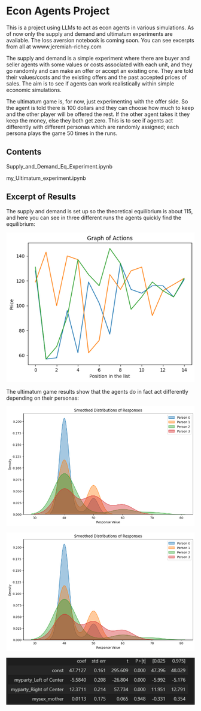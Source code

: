 # Econ Agents Project

This is a project using LLMs to act as econ agents in various simulations. As of now only the supply and demand and ultimatum experiments are available. The loss aversion notebook is coming soon. You can see excerpts from all at wwww.jeremiah-richey.com

The supply and demand is a simple experiment where there are buyer and seller agents with some values or costs associated with each unit, and they go randomly and can make an offer or accept an existing one. They are told their values/costs and the existing offers and the past accepted prices of sales. The aim is to see if agents can work realistically within simple economic simulations. 

The ultimatum game is, for now, just experimenting with the offer side. So the agent is told there is 100 dollars and they can choose how much to keep and the other player will be offered the rest. If the other agent takes it they keep the money, else they both get zero. This is to see if agents act differently with different personas which are randomly assigned; each persona plays the game 50 times in the runs. 

## Contents

Supply_and_Demand_Eq_Experiment.ipynb

my_Ultimatum_experiment.ipynb

## Excerpt of Results

The supply and demand is set up so the theoretical equilibrium is about 115, and here you can see in three different runs the agents quickly find the equilibrium:

![Sales of Three Runs](images/sale_prices.png)

The ultimatum game results show that the agents do in fact act differently depending on their personas:

![Distribution of a Few Persons](images/keep_distributions.png)

![Distribution of T-stats of Equality of Average Keep Amount](images/keep_distributions.png)

![Regression Excerpt Showing Political Lean Has Large Effect](images/reg_results.png)